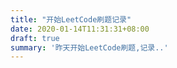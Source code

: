 ```yaml
---
title: "开始LeetCode刷题记录"
date: 2020-01-14T11:31:31+08:00
draft: true
summary: '昨天开始LeetCode刷题,记录..'
---
```



